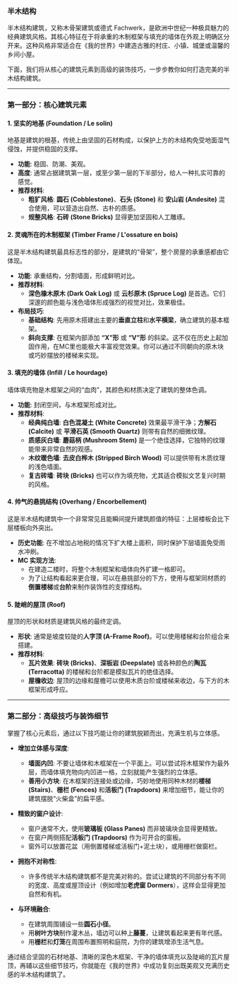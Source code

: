 ### 半木结构

半木结构建筑，又称木骨架建筑或德式 Fachwerk，是欧洲中世纪一种极具魅力的经典建筑风格。其核心特征在于将承重的木制框架与填充的墙体在外观上明确区分开来。这种风格非常适合在《我的世界》中建造古雅的村庄、小镇、城堡或温馨的乡间小屋。

下面，我们将从核心的建筑元素到高级的装饰技巧，一步步教你如何打造完美的半木结构建筑。

---

### **第一部分：核心建筑元素**

#### **1. 坚实的地基 (Foundation / Le solin)**

地基是建筑的根基，传统上由坚固的石材构成，以保护上方的木结构免受地面湿气侵蚀，并提供稳固的支撑。

*   **功能**: 稳固、防潮、美观。
*   **高度**: 通常占据建筑第一层，或至少第一层的下半部分，给人一种扎实可靠的感觉。
*   **推荐材料**:
    *   **粗犷风格**: **圆石 (Cobblestone)**、**石头 (Stone)** 和 **安山岩 (Andesite)** 混合使用，可以营造出自然、古朴的质感。
    *   **规整风格**: **石砖 (Stone Bricks)** 显得更加坚固和人工雕琢。

#### **2. 灵魂所在的木制框架 (Timber Frame / L'ossature en bois)**

这是半木结构建筑最具标志性的部分，是建筑的“骨架”，整个房屋的承重感都由它体现。

*   **功能**: 承重结构，分割墙面，形成鲜明对比。
*   **推荐材料**:
    *   **深色橡木原木 (Dark Oak Log)** 或 **云杉原木 (Spruce Log)** 是首选。它们深邃的颜色能与浅色墙体形成强烈的视觉对比，效果极佳。
*   **布局技巧**:
    *   **基础结构**: 先用原木搭建出主要的**垂直立柱**和**水平横梁**，确立建筑的基本框架。
    *   **斜向支撑**: 在框架内部添加 **“X”形** 或 **“V”形** 的斜梁。这不仅在历史上起加固作用，在MC里也能极大丰富视觉效果。你可以通过不同朝向的原木块或巧妙摆放的楼梯来实现。

#### **3. 填充的墙体 (Infill / Le hourdage)**

墙体填充物是木框架之间的“血肉”，其颜色和材质决定了建筑的整体色调。

*   **功能**: 封闭空间，与木框架形成对比。
*   **推荐材料**:
    *   **经典纯白墙**: **白色混凝土 (White Concrete)** 效果最平滑干净；**方解石 (Calcite)** 或 **平滑石英 (Smooth Quartz)** 则带有自然的细微纹理。
    *   **质感灰白墙**: **蘑菇柄 (Mushroom Stem)** 是一个绝佳选择，它独特的纹理能带来非常自然的观感。
    *   **木纹暖色墙**: **去皮白桦木 (Stripped Birch Wood)** 可以提供带有木质纹理的浅色墙面。
    *   **复古砖墙**: **砖块 (Bricks)** 也可以作为填充物，尤其适合模拟文艺复兴时期的风格。

#### **4. 帅气的悬挑结构 (Overhang / Encorbellement)**

这是半木结构建筑中一个非常常见且能瞬间提升建筑颜值的特征：上层楼板会比下层楼板向外突出。

*   **历史功能**: 在不增加占地税的情况下扩大楼上面积，同时保护下层墙面免受雨水冲刷。
*   **MC 实现方法**:
    *   在建造二楼时，将整个木制框架和墙体向外扩建一格即可。
    *   为了让结构看起来更合理，可以在悬挑部分的下方，使用与框架同材质的**倒置楼梯**或**台阶**来制作装饰性的支撑结构。

#### **5. 陡峭的屋顶 (Roof)**

屋顶的形状和材质是建筑风格的最终定调。

*   **形状**: 通常是坡度较陡的**人字顶 (A-Frame Roof)**。可以使用楼梯和台阶组合来搭建。
*   **推荐材料**:
    *   **瓦片效果**: **砖块 (Bricks)**、**深板岩 (Deepslate)** 或各种颜色的**陶瓦 (Terracotta)** 的楼梯和台阶都是模拟瓦片的绝佳选择。
    *   **屋檐收边**: 屋顶的边缘和屋檐可以使用木质台阶或楼梯来收边，与下方的木框架形成呼应。

---

### **第二部分：高级技巧与装饰细节**

掌握了核心元素后，通过以下技巧能让你的建筑脱颖而出，充满生机与立体感。

*   **增加立体感与深度**:
    *   **墙面内凹**: 不要让墙体和木框架在一个平面上。可以尝试将木框架作为最外层，而墙体填充物向内凹进一格，立刻就能产生强烈的立体感。
    *   **善用小方块**: 在木框架的连接处或边缘，巧妙地使用同种木材的**楼梯 (Stairs)**、**栅栏 (Fences)** 和**活板门 (Trapdoors)** 来增加细节，能让你的建筑摆脱“火柴盒”的扁平感。

*   **精致的窗户设计**:
    *   窗户通常不大，使用**玻璃板 (Glass Panes)** 而非玻璃块会显得更精致。
    *   在窗户两侧搭配**活板门 (Trapdoors)** 作为可开合的窗板。
    *   窗外可以放置花盆（用倒置楼梯或活板门+泥土块），或用栅栏做窗栏。

*   **拥抱不对称性**:
    *   许多传统半木结构建筑都不是完美对称的。尝试让建筑的不同部分有不同的宽度、高度或屋顶设计（例如增加**老虎窗 Dormers**），这样会显得更加自然和有机。

*   **与环境融合**:
    *   在建筑周围铺设一些**圆石小径**。
    *   用**树叶方块**制作灌木丛，墙边可以种上**藤蔓**，让建筑看起来更有年代感。
    *   用**栅栏**和**灯笼**在周围布置照明和庭院，为你的建筑增添生活气息。

通过结合坚固的石材地基、清晰的深色木框架、干净的墙体填充以及陡峭的瓦片屋顶，再辅以这些细节技巧，你就能在《我的世界》中成功复刻出既美观又充满历史感的半木结构建筑了。